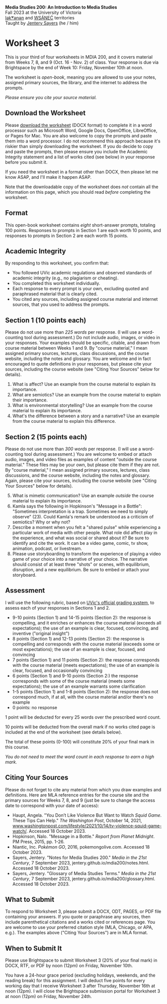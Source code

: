 **Media Studies 200: An Introduction to Media Studies**        
Fall 2023 at the University of Victoria  
[lək̓ʷəŋən](https://www.songheesnation.ca/community/l-k-ng-n-traditional-territory) and [<u>W</u>SÁNEĆ](https://wsanec.com/) territories      
Taught by [Jentery Sayers](https://jntry.work/) (he / him) 

# Worksheet 3

This is your third of four worksheets in MDIA 200, and it covers material from Weeks 7, 8, and 9 (Oct. 16 - Nov. 2) of class. Your response is due via Brightspace by the end of Week 10: Friday, November 10th at noon.

The worksheet is *open-book*, meaning you are allowed to use your notes, assigned primary sources, the library, and the internet to address the prompts.

*Please ensure you cite your source material.* 

## Download the Worksheet 

Please [download the worksheet](mdia200Worksheet3.docx) (DOCX format) to complete it in a word processor such as Microsoft Word, Google Docs, OpenOffice, LibreOffice, or Pages for Mac. You are also welcome to copy the prompts and paste them into a word processor. I do not recommend this approach because it's riskier than simply downloading the worksheet. If you do decide to copy and paste the prompts, then please ensure you include the Academic Integrity statement and a list of works cited (see below) in your response before you submit it. 

If you need the worksheet in a format other than DOCX, then please let me know ASAP, and I'll make it happen ASAP. 

Note that the downloadable copy of the worksheet does *not* contain all the information on this page, which you should read *before* completing the worksheet. 

## Format

This open-book worksheet contains *eight* short-answer prompts, totaling 100 points. Responses to prompts in Section 1 are each worth 10 points, and responses to prompts in Section 2 are each worth 15 points. 

## Academic Integrity 

By responding to this worksheet, you confirm that: 

* You followed UVic academic regulations and observed standards of academic integrity (e.g., no plagiarism or cheating). 
* You completed this worksheet individually.
* Each response to every prompt is your own, excluding quoted and paraphrased material that is clearly cited. 
* You cited any sources, including assigned course material and internet sources, that you used to address the prompts. 

## Section 1 (10 points each)

Please do not use more than *225 words* per response. (I will use a word-counting tool during assessment.) Do not include audio, images, or video in your responses. Your examples should be specific, citable, and drawn from course material between Weeks 1 and 9. By "course material," I mean assigned primary sources, lectures, class discussions, and the course website, including the notes and glossary. You are welcome and in fact encouraged to quote definitions in your responses, but please cite your sources, including the course website (see "Citing Your Sources" below for details). 

1. What is affect? Use an example from the course material to explain its importance.  
2. What are semiotics? Use an example from the course material to explain their importance. 
3. What is environmental storytelling? Use an example from the course material to explain its importance. 
4. What's the difference between a story and a narrative? Use an example from the course material to explain this difference. 

## Section 2 (15 points each)

Please do not use more than *300 words* per response. (I will use a word-counting tool during assessment.) You are welcome to embed or attach audio, images, and video files as examples of content "outside the course material." These files may be your own, but please cite them if they are not. By "course material," I mean assigned primary sources, lectures, class discussions, and the course website, including the notes and glossary. Again, please cite your sources, including the course website (see "Citing Your Sources" below for details).

<ol start=5>
<li>What is mimetic communication? Use an example <em>outside</em> the course material to explain its importance.</li>
<li>Kamla says the following in Hopkinson's "Message in a Bottle": "Sometimes interpretation is a trap. Sometimes we need to simply observe" (23). Could Kamla's remark be understood as a criticism of semiotics? Why or why not?</li>
<li>Describe a moment when you felt a "shared pulse" while experiencing a particular work of media with other people. What role did affect play in the experience, and what was social or shared about it? Be sure to identify and cite the work. It can be a video game, comic, tv show, animation, podcast, or livestream.</li>   
<li>Please use storyboarding to transform the experience of playing a video game of your choice into a narrative of your choice. The narrative should consist of at least three "shots" or scenes, with equilibrium, disruption, and a new equilibrium. Be sure to embed or attach your storyboard.</li>
</ol>
  
## Assessment 

I will use the following rubric, based on [UVic's official grading system](https://www.uvic.ca/calendar/undergrad/index.php#/policy/S1AAgoGuV?bc=true&bcCurrent=14%20-%20Grading&bcGroup=Undergraduate%20Academic%20Regulations&bcItemType=policies), to assess each of your responses in Sections 1 and 2. 

* 9-10 points (Section 1) and 14-15 points (Section 2): the response is compelling, and it enriches or enhances the course material (exceeds all expectations); the use of an example is clear, focused, convincing, and inventive ("original insight")
* 8 points (Section 1) and 12-13 points (Section 2): the response is compelling and corresponds with the course material (exceeds some or most expectations); the use of an example is clear, focused, and convincing 
* 7 points (Section 1) and 11 points (Section 2): the response corresponds with the course material (meets expectations); the use of an example is clear, focused, and occasionally convincing 
* 6 points (Section 1) and 9-10 points (Section 2:) the response corresponds with some of the course material (meets some expectations); the use of an example warrants some clarification  
* 1-5 points (Section 1) and 1-8 points (Section 2): the response does not correspond much, if at all, with the course material and/or there's no example
* 0 points: no response  

1 point will be deducted for every 25 words over the prescribed word count. 

10 points will be deducted from the overall mark if no works cited page is included at the end of the worksheet (see details below).

The total of these points (0-100) will constitute 20% of your final mark in this course. 

*You do not need to meet the word count in each response to earn a high mark.* 

## Citing Your Sources 

Please do not forget to cite any material from which you draw examples and definitions. Here are MLA reference entries for the course site and the primary sources for Weeks 7, 8, and 9 (just be sure to change the access date to correspond with your date of access): 

* Haupt, Angela. "You Don’t Like Violence But Want to Watch *Squid Game*. These Tips Can Help." *The Washington Post*, October 14, 2021, www.washingtonpost.com/lifestyle/2021/10/14/tv-violence-squid-game-watch/. Accessed 18 October 2023. 
* Hopkinson, Nalo. "Message in a Bottle." *Report from Planet Midnight*. PM Press, 2015, pp. 1-26. 
* Niantic, Inc. *Pokémon GO*, 2016, pokemongolive.com. Accessed 18 October 2023.
* Sayers, Jentery. "Notes for Media Studies 200." *Media in the 21st Century*, 7 September 2023, jentery.github.io/mdia200/notes.html. Accessed 18 October 2023. 
* Sayers, Jentery. "Glossary of Media Studies Terms." *Media in the 21st Century*, 7 September 2023, jentery.github.io/mdia200/glossary.html. Accessed 18 October 2023. 

## What to Submit 

To respond to Worksheet 3, please submit a DOCX, ODT, PAGES, or PDF file containing your answers. If you quote or paraphrase any sources, then include parenthetical citations and a works cited or references page. You are welcome to use your preferred citation style (MLA, Chicago, or APA, e.g.). The examples above ("Citing Your Sources") are in MLA format. 

## When to Submit It

Please use Brightspace to submit Worksheet 3 (20% of your final mark) in DOCX, RTF, or PDF by noon (12pm) on Friday, November 10th.

You have a 24-hour grace period (excluding holidays, weekends, and the reading break) for this assignment. I will deduct five points for every working day that I receive Worksheet 3 after Thursday, November 16th at noon (12pm). I will close the Brightspace submission portal for Worksheet 3 at noon (12pm) on Friday, November 24th. 

